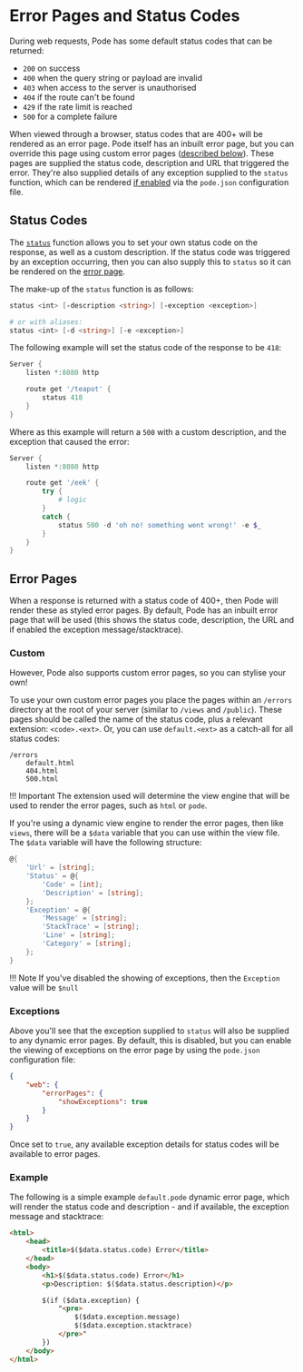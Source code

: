 # Error Pages and Status Codes

During web requests, Pode has some default status codes that can be returned:

* `200` on success
* `400` when the query string or payload are invalid
* `403` when access to the server is unauthorised
* `404` if the route can't be found
* `429` if the rate limit is reached
* `500` for a complete failure

When viewed through a browser, status codes that are 400+ will be rendered as an error page. Pode itself has an inbuilt error page, but you can override this page using custom error pages ([described below](#error-pages)). These pages are supplied the status code, description and URL that triggered the error. They're also supplied details of any exception supplied to the `status` function, which can be rendered [if enabled](#exceptions) via the `pode.json` configuration file.

## Status Codes

The [`status`](../../../Functions/Response/Status) function allows you to set your own status code on the response, as well as a custom description. If the status code was triggered by an exception occurring, then you can also supply this to `status` so it can be rendered on the [error page](#error-pages).

The make-up of the `status` function is as follows:

```powershell
status <int> [-description <string>] [-exception <exception>]

# or with aliases:
status <int> [-d <string>] [-e <exception>]
```

The following example will set the status code of the response to be `418`:

```powershell
Server {
    listen *:8080 http

    route get '/teapot' {
        status 418
    }
}
```

Where as this example will return a `500` with a custom description, and the exception that caused the error:

```powershell
Server {
    listen *:8080 http

    route get '/eek' {
        try {
            # logic
        }
        catch {
            status 500 -d 'oh no! something went wrong!' -e $_
        }
    }
}
```

## Error Pages

When a response is returned with a status code of 400+, then Pode will render these as styled error pages. By default, Pode has an inbuilt error page that will be used (this shows the status code, description, the URL and if enabled the exception message/stacktrace).

### Custom

However, Pode also supports custom error pages, so you can stylise your own!

To use your own custom error pages you place the pages within an `/errors` directory at the root of your server (similar to `/views` and `/public`). These pages should be called the name of the status code, plus a relevant extension: `<code>.<ext>`. Or, you can use `default.<ext>` as a catch-all for all status codes:

```plain
/errors
    default.html
    404.html
    500.html
```

!!! Important
    The extension used will determine the view engine that will be used to render the error pages, such as `html` or `pode`.

If you're using a dynamic view engine to render the error pages, then like `views`, there will be a `$data` variable that you can use within the view file. The `$data` variable will have the following structure:

```powershell
@{
    'Url' = [string];
    'Status' = @{
        'Code' = [int];
        'Description' = [string];
    };
    'Exception' = @{
        'Message' = [string];
        'StackTrace' = [string];
        'Line' = [string];
        'Category' = [string];
    };
}
```

!!! Note
    If you've disabled the showing of exceptions, then the `Exception` value will be `$null`

### Exceptions

Above you'll see that the exception supplied to `status` will also be supplied to any dynamic error pages. By default, this is disabled, but you can enable the viewing of exceptions on the error page by using the `pode.json` configuration file:

```json
{
    "web": {
        "errorPages": {
            "showExceptions": true
        }
    }
}
```

Once set to `true`, any available exception details for status codes will be available to error pages.

### Example

The following is a simple example `default.pode` dynamic error page, which will render the status code and description - and if available, the exception message and stacktrace:

```html
<html>
    <head>
        <title>$($data.status.code) Error</title>
    </head>
    <body>
        <h1>$($data.status.code) Error</h1>
        <p>Description: $($data.status.description)</p>

        $(if ($data.exception) {
            "<pre>
                $($data.exception.message)
                $($data.exception.stacktrace)
            </pre>"
        })
    </body>
</html>
```